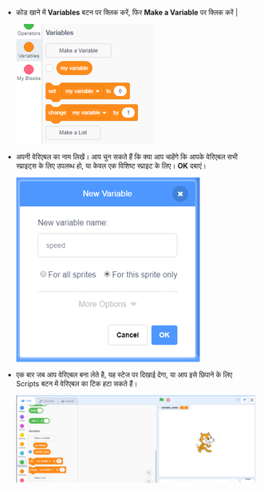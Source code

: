 + कोड खाने में **Variables** बटन पर क्लिक करें, फिर **Make a Variable** पर क्लिक करें |
    
    ![(Variable) वेरिएबल ब्लॉक](images/data-blocks.png)

+ अपनी वेरिएबल का नाम लिखें। आप चुन सकते हैं कि क्या आप चाहेंगे कि आपके वेरिएबल सभी स्प्राइट्स के लिए उपलब्ध हो, या केवल एक विशिष्ट स्प्राइट के लिए। **OK** दबाएं।
    
    ![वेरिएबल बनाएँ](images/create-variable.png)

+ एक बार जब आप वेरिएबल बना लेते है, यह स्टेज पर दिखाई देगा, या आप इसे छिपाने के लिए Scripts बटन में वेरिएबल का टिक हटा सकते हैं।
    
    ![Variable on the stage](images/variable-show.png)